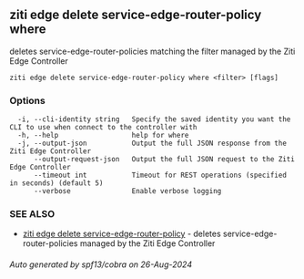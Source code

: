 ## ziti edge delete service-edge-router-policy where

deletes service-edge-router-policies matching the filter managed by the Ziti Edge Controller

```
ziti edge delete service-edge-router-policy where <filter> [flags]
```

### Options

```
  -i, --cli-identity string   Specify the saved identity you want the CLI to use when connect to the controller with
  -h, --help                  help for where
  -j, --output-json           Output the full JSON response from the Ziti Edge Controller
      --output-request-json   Output the full JSON request to the Ziti Edge Controller
      --timeout int           Timeout for REST operations (specified in seconds) (default 5)
      --verbose               Enable verbose logging
```

### SEE ALSO

* [ziti edge delete service-edge-router-policy](../service-edge-router-policy.md)	 - deletes service-edge-router-policies managed by the Ziti Edge Controller

###### Auto generated by spf13/cobra on 26-Aug-2024
